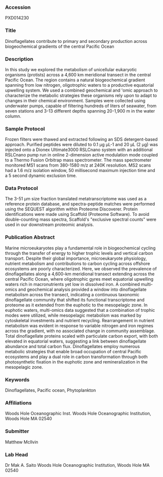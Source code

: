 ### Accession
PXD014230

### Title
Dinoflagellates contribute to primary and secondary production across biogeochemical gradients of the central Pacific Ocean

### Description
In this study we explored the metabolism of unicellular eukaryotic organisms (protists) across a 4,600 km meridional transect in the central Pacific Ocean. The region contains a natural biogeochemical gradient spanning from low nitrogen, oligotrophic waters to a productive equatorial upwelling system. We used a combined geochemical and 'omic approach to characterize the metabolic strategies these organisms rely upon to adapt to changes in their chemical environment. Samples were collected using underwater pumps, capable of filtering hundreds of liters of seawater, from seven stations and 3-13 different depths spanning 20-1,900 m in the water column.

### Sample Protocol
Frozen filters were thawed and extracted following an SDS detergent-based approach. Purified peptides were diluted to 0.1 µg µL-1 and 20 µL (2 µg) was injected onto a Dionex Ultimate3000 RSLCnano system with an additional RSLCnano pump run in online 2-dimension active modulation mode coupled to a Thermo Fusion Orbitrap mass spectrometer. The mass spectrometer monitored MS1 scans from 380-1580 m/z at 240K resolution. MS2 scans had a 1.6 m/z isolation window, 50 millisecond maximum injection time and a 5 second dynamic exclusion time.

### Data Protocol
The 3-51 µm size fraction translated metatranscriptome was used as a reference protein database, and spectra-peptide matches were performed using the SEQUEST algorithm within Proteome Discoverer. Protein identifications were made using Scaffold (Proteome Software). To avoid double-counting mass spectra, Scaffold's "exclusive spectral counts" were used in our downstream proteomic analysis.

### Publication Abstract
Marine microeukaryotes play a fundamental role in biogeochemical cycling through the transfer of energy to higher trophic levels and vertical carbon transport. Despite their global importance, microeukaryote physiology, nutrient metabolism and contributions to carbon cycling across offshore ecosystems are poorly characterized. Here, we observed the prevalence of dinoflagellates along a 4,600-km meridional transect extending across the central Pacific Ocean, where oligotrophic gyres meet equatorial upwelling waters rich in macronutrients yet low in dissolved iron. A combined multi-omics and geochemical analysis provided a window into dinoflagellate metabolism across the transect, indicating a continuous taxonomic dinoflagellate community that shifted its functional transcriptome and proteome as it extended from the euphotic to the mesopelagic zone. In euphotic waters, multi-omics data suggested that a combination of trophic modes were utilized, while mesopelagic metabolism was marked by cytoskeletal investments and nutrient recycling. Rearrangement in nutrient metabolism was evident in response to variable nitrogen and iron regimes across the gradient, with no associated change in community assemblage. Total dinoflagellate proteins scaled with particulate carbon export, with both elevated in equatorial waters, suggesting a link between dinoflagellate abundance and total carbon flux. Dinoflagellates employ numerous metabolic strategies that enable broad occupation of central Pacific ecosystems and play a dual role in carbon transformation through both photosynthetic fixation in the euphotic zone and remineralization in the mesopelagic zone.

### Keywords
Dinoflagellates, Pacific ocean, Phytoplankton

### Affiliations
Woods Hole Oceanographic Inst.
Woods Hole Oceanographic Institution, Woods Hole MA 02540

### Submitter
Matthew McIlvin

### Lab Head
Dr Mak A. Saito
Woods Hole Oceanographic Institution, Woods Hole MA 02540


